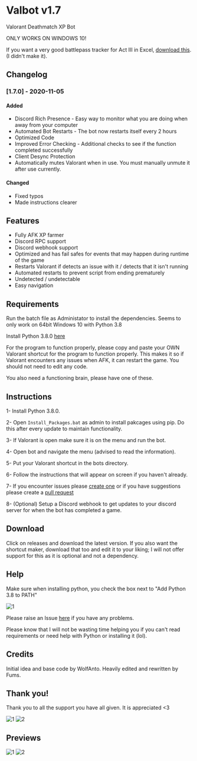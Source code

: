 # Valbot v1.7

Valorant Deathmatch XP Bot

ONLY WORKS ON WINDOWS 10!

If you want a very good battlepass tracker for Act III in Excel, [download this](https://cdn.discordapp.com/attachments/655191989305737256/770803460038983701/Valorant20Battlepass20Tracker20-20E1A3.xlsx).  (I didn't make it).


## Changelog

### [1.7.0] - 2020-11-05

#### Added

- Discord Rich Presence - Easy way to monitor what you are doing when away from your computer
- Automated Bot Restarts - The bot now restarts itself every 2 hours
- Optimized Code
- Improved Error Checking - Additional checks to see if the function completed successfully 
- Client Desync Protection
- Automatically mutes Valorant when in use. You must manually unmute it after use currently.

#### Changed
- Fixed typos 
- Made instructions clearer


## Features

* Fully AFK XP farmer
* Discord RPC support
* Discord webhook support
* Optimized and has fail safes for events that may happen during runtime of the game
* Restarts Valorant if detects an issue with it / detects that it isn't running
* Automated restarts to prevent script from ending prematurely 
* Undetected / undetectable
* Easy navigation


## Requirements

Run the batch file as Administator to install the dependencies. 
Seems to only work on 64bit Windows 10 with Python 3.8 

Install Python 3.8.0 [here](https://www.python.org/downloads/release/python-380/)

For the program to function properly, please copy and paste your OWN Valorant shortcut for the program to function properly. This makes it so if Valorant encounters any issues when AFK, it can restart the game. You should not need to edit any code.

You also need a functioning brain, please have one of these.


## Instructions

1- Install Python 3.8.0.

2- Open `Install_Packages.bat` as admin to install pakcages using pip. Do this after every update to maintain functionality.

3- If Valorant is open make sure it is on the menu and run the bot.

4- Open bot and navigate the menu (advised to read the information).

5- Put your Valorant shortcut in the bots directory.

6- Follow the instructions that will appear on screen if you haven't already.

7- If you encounter issues please [create one](https://github.com/MrFums/ValBot/issues/new) or if you have suggestions please create a [pull request](https://github.com/MrFums/ValBot/compare)

8- (Optional) Setup a Discord webhook to get updates to your discord server for when the bot has completed a game.

## Download

Click on releases and download the latest version. If you also want the shortcut maker, download that too and edit it to your liking; I will not offer support for this as it is optional and not a dependency.


## Help

Make sure when installing python, you check the box next to "Add Python 3.8 to PATH"

![1](https://cdn.discordapp.com/attachments/769626861046202429/769950787304423444/0001_add_Python_to_Path.png)

Please raise an Issue [here](https://github.com/MrFums/ValBot/issues/new) if you have any problems. 

Please know that I will not be wasting time helping you if you can't read requirements or need help with Python or installing it (lol).


## Credits

Initial idea and base code by WolfAnto. 
Heavily edited and rewritten by Fums.


## Thank you!

Thank you to all the support you have all given. It is appreciated <3

![1](https://cdn.discordapp.com/attachments/748559485643259944/771174248907669525/unknown.png)
![2](https://cdn.discordapp.com/attachments/748559485643259944/771174320449257492/unknown.png)


## Previews

![1](https://cdn.discordapp.com/attachments/769626861046202429/770698480720805938/unknown.png)
![2](https://cdn.discordapp.com/attachments/769626861046202429/770698603546673172/unknown.png)
